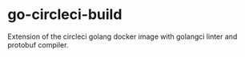 # go-circleci-build
Extension of the circleci golang docker image with golangci linter and protobuf compiler.
